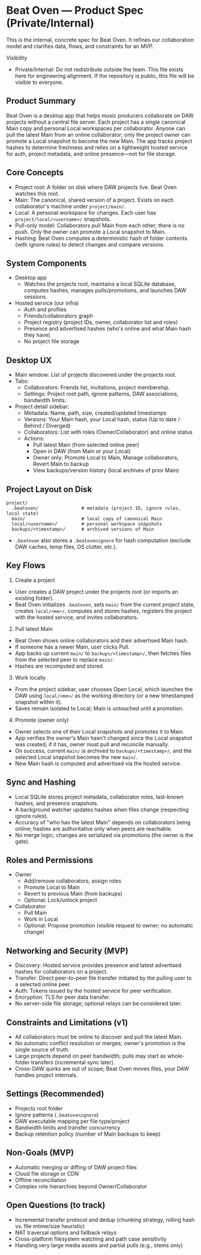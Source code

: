 # Beat Oven — Product Spec (Private/Internal)

This is the internal, concrete spec for Beat Oven. It refines our collaboration model and clarifies data, flows, and constraints for an MVP.

Visibility
- Private/Internal: Do not redistribute outside the team. This file exists here for engineering alignment. If the repository is public, this file will be visible to everyone.

## Product Summary

Beat Oven is a desktop app that helps music producers collaborate on DAW projects without a central file server. Each project has a single canonical Main copy and personal Local workspaces per collaborator. Anyone can pull the latest Main from an online collaborator; only the project owner can promote a Local snapshot to become the new Main. The app tracks project hashes to determine freshness and relies on a lightweight hosted service for auth, project metadata, and online presence—not for file storage.

## Core Concepts

- Project root: A folder on disk where DAW projects live. Beat Oven watches this root.
- Main: The canonical, shared version of a project. Exists on each collaborator's machine under `project/main/`.
- Local: A personal workspace for changes. Each user has `project/local/<username>/` snapshots.
- Pull-only model: Collaborators pull Main from each other; there is no push. Only the owner can promote a Local snapshot to Main.
- Hashing: Beat Oven computes a deterministic hash of folder contents (with ignore rules) to detect changes and compare versions.

## System Components

- Desktop app
  - Watches the projects root, maintains a local SQLite database, computes hashes, manages pulls/promotions, and launches DAW sessions.
- Hosted service (our infra)
  - Auth and profiles
  - Friends/collaborators graph
  - Project registry (project IDs, owner, collaborator list and roles)
  - Presence and advertised hashes (who's online and what Main hash they have)
  - No project file storage

## Desktop UX

- Main window: List of projects discovered under the projects root.
- Tabs:
  - Collaborators: Friends list, invitations, project membership.
  - Settings: Project root path, ignore patterns, DAW associations, bandwidth limits.
- Project detail sidebar:
  - Metadata: Name, path, size, created/updated timestamps
  - Versions: Your Main hash, your Local hash, status (Up to date / Behind / Diverged)
  - Collaborators: List with roles (Owner/Collaborator) and online status
  - Actions:
    - Pull latest Main (from selected online peer)
    - Open in DAW (from Main or your Local)
    - Owner only: Promote Local to Main, Manage collaborators, Revert Main to backup
    - View backups/version history (local archives of prior Main)

## Project Layout on Disk

```
project/
  .beatoven/                # metadata (project ID, ignore rules, local state)
  main/                     # local copy of canonical Main
  local/<username>/         # personal workspace snapshots
  backups/<timestamp>/      # archived versions of Main
```

- `.beatoven` also stores a `.beatovenignore` for hash computation (exclude DAW caches, temp files, OS clutter, etc.).

## Key Flows

1) Create a project
- User creates a DAW project under the projects root (or imports an existing folder).
- Beat Oven initializes `.beatoven`, sets `main/` from the current project state, creates `local/<me>/`, computes and stores hashes, registers the project with the hosted service, and invites collaborators.

2) Pull latest Main
- Beat Oven shows online collaborators and their advertised Main hash.
- If someone has a newer Main, user clicks Pull.
- App backs up current `main/` to `backups/<timestamp>/`, then fetches files from the selected peer to replace `main/`.
- Hashes are recomputed and stored.

3) Work locally
- From the project sidebar, user chooses Open Local, which launches the DAW using `local/<me>/` as the working directory (or a new timestamped snapshot within it).
- Saves remain isolated to Local; Main is untouched until a promotion.

4) Promote (owner only)
- Owner selects one of their Local snapshots and promotes it to Main.
- App verifies the owner's Main hasn't changed since the Local snapshot was created; if it has, owner must pull and reconcile manually.
- On success, current `main/` is archived to `backups/<timestamp>/`, and the selected Local snapshot becomes the new `main/`.
- New Main hash is computed and advertised via the hosted service.

## Sync and Hashing

- Local SQLite stores project metadata, collaborator roles, last-known hashes, and presence snapshots.
- A background watcher updates hashes when files change (respecting ignore rules).
- Accuracy of "who has the latest Main" depends on collaborators being online; hashes are authoritative only when peers are reachable.
- No merge logic; changes are serialized via promotions (the owner is the gate).

## Roles and Permissions

- Owner
  - Add/remove collaborators, assign roles
  - Promote Local to Main
  - Revert to previous Main (from backups)
  - Optional: Lock/unlock project
- Collaborator
  - Pull Main
  - Work in Local
  - Optional: Propose promotion (visible request to owner; no automatic change)

## Networking and Security (MVP)

- Discovery: Hosted service provides presence and latest advertised hashes for collaborators on a project.
- Transfer: Direct peer-to-peer file transfer initiated by the pulling user to a selected online peer.
- Auth: Tokens issued by the hosted service for peer verification.
- Encryption: TLS for peer data transfer.
- No server-side file storage; optional relays can be considered later.

## Constraints and Limitations (v1)

- All collaborators must be online to discover and pull the latest Main.
- No automatic conflict resolution or merges; owner's promotion is the single source of truth.
- Large projects depend on peer bandwidth; pulls may start as whole-folder transfers (incremental sync later).
- Cross-DAW quirks are out of scope; Beat Oven moves files, your DAW handles project internals.

## Settings (Recommended)

- Projects root folder
- Ignore patterns (`.beatovenignore`)
- DAW executable mapping per file type/project
- Bandwidth limits and transfer concurrency
- Backup retention policy (number of Main backups to keep)

## Non-Goals (MVP)

- Automatic merging or diffing of DAW project files
- Cloud file storage or CDN
- Offline reconciliation
- Complex role hierarchies beyond Owner/Collaborator

## Open Questions (to track)

- Incremental transfer protocol and dedup (chunking strategy, rolling hash vs. file mtime/size heuristic)
- NAT traversal options and fallback relays
- Cross-platform filesystem watching and path case sensitivity
- Handling very large media assets and partial pulls (e.g., stems only)